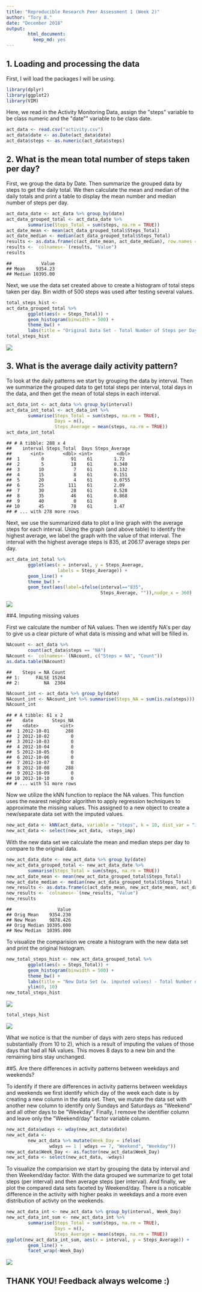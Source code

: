 ```yaml
---
title: "Reproducible Research Peer Assessment 1 (Week 2)"
author: "Tory B."
date: "December 2018"
output: 
        html_document: 
          keep_md: yes
---
```

## 1. Loading and processing the data
First, I will load  the packages I will be using.

```r
library(dplyr)
library(ggplot2)
library(VIM)
```
Here, we read in the Activity Monitoring Data, assign the "steps" variable to be class numeric and the "date"" variable to be class date.


```r
act_data <- read.csv("activity.csv")
act_data$date <- as.Date(act_data$date)
act_data$steps <- as.numeric(act_data$steps)
```

## 2. What is the mean total number of steps taken per day?

First, we group the data by Date. Then summarize the grouped data by steps to get the daily total. We then calculate the mean and median of the daily totals and print a table to display the mean number and median number of steps per day. 


```r
act_data_date <- act_data %>% group_by(date)
act_data_grouped_total <- act_data_date %>% 
        summarise(Steps_Total = sum(steps, na.rm = TRUE))
act_date_mean <- mean(act_data_grouped_total$Steps_Total)
act_date_median <- median(act_data_grouped_total$Steps_Total)
results <- as.data.frame(c(act_date_mean, act_date_median), row.names = c("Mean", "Median"))
results <- `colnames<-`(results, "Value")
results
```

```
##           Value
## Mean    9354.23
## Median 10395.00
```

Next, we use the data set created above to create a histogram of total steps taken per day. Bin width of 500 steps was used after testing several values.

```r
total_steps_hist <-
act_data_grouped_total %>%
        ggplot(aes(x = Steps_Total)) +
        geom_histogram(binwidth = 500) +
        theme_bw() +
        labs(title = "Original Data Set - Total Number of Steps per Day")
total_steps_hist
```

![](Reproducible_Research_Project_1_files/figure-html/unnamed-chunk-4-1.png)<!-- -->

## 3. What is the average daily activity pattern?  

To look at the daily patterns we start by grouping the data by interval. Then we summarize the grouped data to get total steps per interval, total days in the data, and then get the mean of total steps in each interval.

```r
act_data_int <- act_data %>% group_by(interval)
act_data_int_total <- act_data_int %>% 
        summarise(Steps_Total = sum(steps, na.rm = TRUE),
                  Days = n(),
                  Steps_Average = mean(steps, na.rm = TRUE))
act_data_int_total
```

```
## # A tibble: 288 x 4
##    interval Steps_Total  Days Steps_Average
##       <int>       <dbl> <int>         <dbl>
##  1        0          91    61        1.72  
##  2        5          18    61        0.340 
##  3       10           7    61        0.132 
##  4       15           8    61        0.151 
##  5       20           4    61        0.0755
##  6       25         111    61        2.09  
##  7       30          28    61        0.528 
##  8       35          46    61        0.868 
##  9       40           0    61        0     
## 10       45          78    61        1.47  
## # ... with 278 more rows
```

Next, we use the summarized data to plot a line graph with the average steps for each interval. Using the graph (and above table) to identify the highest average, we label the graph with the value of that interval. The interval with the highest average steps is 835, at 206.17 average steps per day.

```r
act_data_int_total %>%
        ggplot(aes(x = interval, y = Steps_Average, 
                   labels = Steps_Average)) +
        geom_line() +
        theme_bw() +
        geom_text(aes(label=ifelse(interval=="835", 
                                   Steps_Average, "")),nudge_x = 360)
```

![](Reproducible_Research_Project_1_files/figure-html/unnamed-chunk-6-1.png)<!-- -->

##4. Imputing missing values  

First we calculate the number of NA values. Then we identify NA's per day to give us a clear picture of what data is missing and what will be filled in. 

```r
NAcount <- act_data %>%
        count(act_data$steps == "NA")
NAcount <- `colnames<-`(NAcount, c("Steps = NA", "Count"))
as.data.table(NAcount)
```

```
##    Steps = NA Count
## 1:      FALSE 15264
## 2:         NA  2304
```

```r
NAcount_int <- act_data %>% group_by(date)
NAcount_int <- NAcount_int %>% summarise(Steps_NA = sum(is.na(steps)))
NAcount_int
```

```
## # A tibble: 61 x 2
##    date       Steps_NA
##    <date>        <int>
##  1 2012-10-01      288
##  2 2012-10-02        0
##  3 2012-10-03        0
##  4 2012-10-04        0
##  5 2012-10-05        0
##  6 2012-10-06        0
##  7 2012-10-07        0
##  8 2012-10-08      288
##  9 2012-10-09        0
## 10 2012-10-10        0
## # ... with 51 more rows
```

Now we utilize the kNN function to replace the NA values. This function uses the nearest neighbor algorithm to apply regression techniques to approximate the missing values. This assigned to a new object to create a new/separate data set with the imputed values.

```r
new_act_data <- kNN(act_data, variable = "steps", k = 10, dist_var = "interval")
new_act_data <- select(new_act_data, -steps_imp)
```

With the new data set we calculate the mean and median steps per day to compare to the original data.

```r
new_act_data_date <- new_act_data %>% group_by(date)
new_act_data_grouped_total <- new_act_data_date %>% 
        summarise(Steps_Total = sum(steps, na.rm = TRUE))
new_act_date_mean <- mean(new_act_data_grouped_total$Steps_Total)
new_act_date_median <- median(new_act_data_grouped_total$Steps_Total)
new_results <- as.data.frame(c(act_date_mean, new_act_date_mean, act_date_median, new_act_date_median), row.names = c("Orig Mean", "New Mean", "Orig Median", "New Median"))
new_results <- `colnames<-`(new_results, "Value")
new_results
```

```
##                 Value
## Orig Mean    9354.230
## New Mean     9878.426
## Orig Median 10395.000
## New Median  10395.000
```

To visualize the comparision we create a histogram with the new data set and print the original histogram.

```r
new_total_steps_hist <- new_act_data_grouped_total %>%
        ggplot(aes(x = Steps_Total)) +
        geom_histogram(binwidth = 500) +
        theme_bw() +
        labs(title = "New Data Set (w. imputed values) - Total Number of Steps per Day") +
        ylim(0, 10)
new_total_steps_hist
```

![](Reproducible_Research_Project_1_files/figure-html/unnamed-chunk-10-1.png)<!-- -->

```r
total_steps_hist
```

![](Reproducible_Research_Project_1_files/figure-html/unnamed-chunk-10-2.png)<!-- -->

What we notice is that the number of days with zero steps has reduced substantially (from 10 to 2), which is a result of imputing the values of those days that had all NA values. This moves 8 days to a new bin and the remaining bins stay unchanged.

##5. Are there differences in activity patterns between weekdays and weekends?  

To identify if there are differences in activity patterns between weekdays and weekends we first identify which day of the week each date is by creating a new column in the data set. Then, we mutate the data set with another new column to identify only Sundays and Saturdays as "Weekend" and all other days to be "Weekday". Finally, I remove the identifier column and leave only the "Weekend/day" factor variable column.  

```r
new_act_data$wdays <- wday(new_act_data$date)
new_act_data <- 
        new_act_data %>% mutate(Week_Day = ifelse(
                wdays == 1 | wdays == 7, "Weekend", "Weekday"))
new_act_data$Week_Day <- as.factor(new_act_data$Week_Day)
new_act_data <- select(new_act_data, -wdays)
```

To visualize the comparision we start by grouping the data by interval and then Weekend/day factor. With the data grouped we summarize to get total steps (per interval) and then average steps (per interval). And finally, we plot the compared data sets faceted by Weekend/day. There is a noticable difference in the activity with higher peaks in weekdays and a more even distribution of activty on the weekends.

```r
new_act_data_int <- new_act_data %>% group_by(interval, Week_Day)
new_act_data_int_sum <- new_act_data_int %>%
        summarise(Steps_Total = sum(steps, na.rm = TRUE),
                  Days = n(),
                  Steps_Average = mean(steps, na.rm = TRUE))
ggplot(new_act_data_int_sum, aes(x = interval, y = Steps_Average)) +
        geom_line() +
        facet_wrap(~Week_Day)
```

![](Reproducible_Research_Project_1_files/figure-html/unnamed-chunk-12-1.png)<!-- -->

## THANK YOU! Feedback always welcome :)

